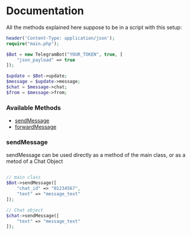 # Documentation

All the methods explained here suppose to be in a script with this setup:
```php
header('Content-Type: application/json');
require("main.php");

$Bot = new TelegramBot("YOUR_TOKEN", true, [
    "json_payload" => true
]);

$update = $Bot->update;
$message = $update->message;
$chat = $message->chat;
$from = $message->from;
```

### Available Methods
   * [sendMessage](#sendMessage)
   * [forwardMessage](#sendMessage)

### sendMessage
sendMessage can be used directly as a method of the main class, or as a metod of a Chat Object

```php

// main class
$Bot->sendMessage([
    "chat_id" => "01234567",
    "text" => "message_text"
]);

// Chat object
$chat->sendMessage([
    "text" => "message_text"
]);
```
